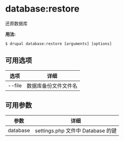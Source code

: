 # database:restore
还原数据库

**用法:**
```
$ drupal database:restore [arguments] [options] 
```

## 可用选项
选项 | 详细
-------|-------------
--file | 数据库备份文件文件名

## 可用参数
参数 | 详细
---------|-------------
database | settings.php 文件中 Database 的键
